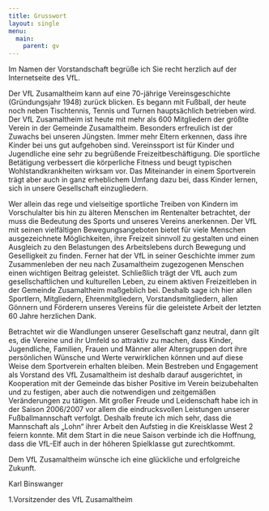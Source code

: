 ```yaml
---
title: Grusswort
layout: single
menu:
  main:
    parent: gv
---
```


Im Namen der Vorstandschaft begrüße ich Sie recht herzlich auf der Internetseite des VfL.

Der VfL Zusamaltheim kann auf eine 70-jährige Vereinsgeschichte (Gründungsjahr 1948) zurück blicken. Es begann mit Fußball, der heute noch neben Tischtennis, Tennis und Turnen hauptsächlich betrieben wird. Der VfL Zusamaltheim ist heute mit mehr als 600 Mitgliedern der größte Verein in der Gemeinde Zusamaltheim. Besonders erfreulich ist der Zuwachs bei unseren Jüngsten. Immer mehr Eltern erkennen, dass ihre Kinder bei uns gut aufgehoben sind. Vereinssport ist für Kinder und Jugendliche eine sehr zu begrüßende Freizeitbeschäftigung. Die sportliche Betätigung verbessert die körperliche Fitness und beugt typischen Wohlstandkrankheiten  wirksam vor. Das Miteinander in einem Sportverein trägt aber auch in ganz erheblichem Umfang dazu bei, dass Kinder lernen, sich in unsere Gesellschaft einzugliedern.

 Wer allein das rege und vielseitige sportliche Treiben von Kindern im Vorschulalter bis hin zu älteren Menschen im Rentenalter betrachtet, der muss die Bedeutung des Sports und unseres Vereins anerkennen. Der VfL mit seinen vielfältigen Bewegungsangeboten bietet für viele Menschen ausgezeichnete Möglichkeiten, ihre Freizeit sinnvoll zu gestalten und einen Ausgleich zu den Belastungen des Arbeitslebens durch Bewegung und Geselligkeit zu finden. Ferner hat der VfL in seiner Geschichte immer zum Zusammenleben der neu nach Zusamaltheim zugezogenen Menschen einen wichtigen Beitrag geleistet. Schließlich trägt der VfL auch zum gesellschaftlichen und kulturellen Leben, zu einem aktiven Freizeitleben in der Gemeinde Zusamaltheim maßgeblich bei. Deshalb sage ich hier allen Sportlern, Mitgliedern, Ehrenmitgliedern, Vorstandsmitgliedern, allen Gönnern und Förderern unseres Vereins für die geleistete Arbeit der letzten 60 Jahre herzlichen Dank.

Betrachtet wir die Wandlungen unserer Gesellschaft ganz neutral, dann gilt es, die Vereine und ihr Umfeld so attraktiv zu machen, dass Kinder, Jugendliche, Familien, Frauen und Männer aller Altersgruppen dort ihre persönlichen Wünsche und Werte verwirklichen können und auf diese Weise dem Sportverein erhalten bleiben. Mein Bestreben und Engagement als Vorstand des VfL Zusamaltheim ist deshalb darauf ausgerichtet, in Kooperation mit der Gemeinde das bisher Positive im Verein beizubehalten und zu festigen, aber auch die notwendigen und zeitgemäßen Veränderungen zu tätigen. Mit großer Freude und Leidenschaft habe ich in der Saison 2006/2007 vor allem die eindrucksvollen Leistungen unserer Fußballmannschaft verfolgt. Deshalb freute ich mich sehr, dass die Mannschaft als „Lohn“ ihrer Arbeit den Aufstieg in die Kreisklasse West 2 feiern konnte. Mit dem Start in die neue Saison verbinde ich die Hoffnung, dass die VfL-Elf auch in der höheren Spielklasse gut zurechtkommt.

Dem VfL Zusamaltheim wünsche ich eine glückliche und erfolgreiche Zukunft.

Karl Binswanger

1.Vorsitzender des VfL Zusamaltheim

